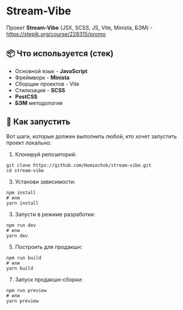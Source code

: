 # Stream-Vibe

Проект **Stream-Vibe** (JSX, SCSS, JS, Vite, Minista, БЭМ) - https://stepik.org/course/228315/promo

## 📦 Что используется (стек)

- Основной язык - **JavaScript**
- Фреймворк - **Minista**
- Сборщик проектов - Vite
- Стилизация - **SCSS**  
- **PostCSS** 
- **БЭМ** методология

## 🚀 Как запустить

Вот шаги, которые должен выполнить любой, кто хочет запустить проект локально:

1. Клонируй репозиторий:
```
git clone https://github.com/Homiechok/stream-vibe.git
cd stream-vibe
```

3. Установи зависимости:
```
npm install
# или
yarn install
```
3. Запусти в режиме разработки:
```
npm run dev
# или  
yarn dev
```

5. Построить для продакшн:
```
npm run build
# или 
yarn build
```

7. Запуск продакшн-сборки:
```
npm run preview
# или
yarn preview
```
